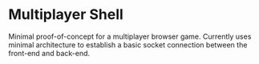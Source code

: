 # Multiplayer Shell

Minimal proof-of-concept for a multiplayer browser game. Currently uses minimal architecture to establish a basic socket connection between the front-end and back-end.
